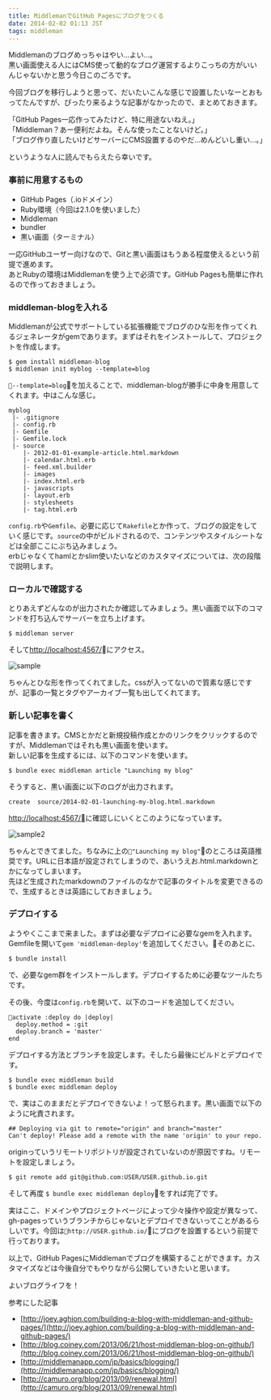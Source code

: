 ```yaml
---
title: MiddlemanでGitHub Pagesにブログをつくる
date: 2014-02-02 01:13 JST
tags: middleman
---
```


Middlemanのブログめっちゃはやい…よい…。  
黒い画面使える人にはCMS使って動的なブログ運営するよりこっちの方がいいんじゃないかと思う今日このごろです。

今回ブログを移行しようと思って、だいたいこんな感じで設置したいなーとおもってたんですが、ぴったり来るような記事がなかったので、まとめておきます。

「GitHub Pages一応作ってみたけど、特に用途ないねえ。」  
「Middleman？あー便利だよね。そんな使ったことないけど。」  
「ブログ作り直したいけどサーバーにCMS設置するのやだ…めんどいし重い…。」

というような人に読んでもらえたら幸いです。

### 事前に用意するもの


* GitHub Pages（.ioドメイン）
* Ruby環境（今回は2.1.0を使いました）
* Middleman
* bundler
* 黒い画面（ターミナル）

一応GitHubユーザー向けなので、Gitと黒い画面はもうある程度使えるという前提で進めます。  
あとRubyの環境はMiddlemanを使う上で必須です。GitHub Pagesも簡単に作れるので作っておきましょう。

### middleman-blogを入れる

Middlemanが公式でサポートしている拡張機能でブログのひな形を作ってくれるジェネレータがgemであります。まずはそれをインストールして、プロジェクトを作成します。
    
    $ gem install middleman-blog
    $ middleman init myblog --template=blog

`--template=blog`を加えることで、middleman-blogが勝手に中身を用意してくれます。中はこんな感じ。

    myblog
     |- .gitignore
     |- config.rb
     |- Gemfile
     |- Gemfile.lock
     |- source
        |- 2012-01-01-example-article.html.markdown
        |- calendar.html.erb
        |- feed.xml.builder
        |- images
        |- index.html.erb
        |- javascripts
        |- layout.erb
        |- stylesheets
        |- tag.html.erb

`config.rb`や`Gemfile`、必要に応じて`Rakefile`とか作って、ブログの設定をしていく感じです。`source`の中がビルドされるので、コンテンツやスタイルシートなどは全部ここにぶち込みましょう。  
erbじゃなくてhamlとかslim使いたいなどのカスタマイズについては、次の段階で説明します。

### ローカルで確認する

とりあえずどんなのが出力されたか確認してみましょう。黒い画面で以下のコマンドを打ち込んでサーバーを立ち上げます。

    $ middleman server

そして[http://localhost:4567/](http://localhost:4567/)にアクセス。

![sample](http://gyazo.com/d512af5c41c4226f552bc96226a7ba87.png)

ちゃんとひな形を作ってくれてました。cssが入ってないので質素な感じですが、記事の一覧とタグやアーカイブ一覧も出してくれてます。

### 新しい記事を書く

記事を書きます。CMSとかだと新規投稿作成とかのリンクをクリックするのですが、Middlemanではそれも黒い画面を使います。  
新しい記事を生成するには、以下のコマンドを使います。

    $ bundle exec middleman article "Launching my blog"

そうすると、黒い画面に以下のログが出力されます。

    create  source/2014-02-01-launching-my-blog.html.markdown
    
[http://localhost:4567/](http://localhost:4567/)に確認しにいくとこのようになっています。

![sample2](http://gyazo.com/2790a69b5a771a284cf29bb668eb07e3.png)

ちゃんとできてました。ちなみに上の`"Launching my blog"`のところは英語推奨です。URLに日本語が設定されてしまうので、あいうえお.html.markdownとかになってしまいます。  
先ほど生成されたmarkdownのファイルのなかで記事のタイトルを変更できるので、生成するときは英語にしておきましょう。

### デプロイする

ようやくここまで来ました。まずは必要なデプロイに必要なgemを入れます。Gemfileを開いて`gem 'middleman-deploy'`を追加してください。そのあとに、

    $ bundle install 

で、必要なgem群をインストールします。デプロイするために必要なツールたちです。

その後、今度は`config.rb`を開いて、以下のコードを追加してください。

    activate :deploy do |deploy|
      deploy.method = :git
      deploy.branch = 'master'
    end

デプロイする方法とブランチを設定します。そしたら最後にビルドとデプロイです。

    $ bundle exec middleman build
    $ bundle exec middleman deploy
    
で、実はこのままだとデプロイできないよ！って怒られます。黒い画面で以下のように叱責されます。

    ## Deploying via git to remote="origin" and branch="master"
    Can't deploy! Please add a remote with the name 'origin' to your repo.
    
originっていうリモートリポジトリが設定されていないのが原因ですね。リモートを設定しましょう。

    $ git remote add git@github.com:USER/USER.github.io.git

そして再度 `$ bundle exec middleman deploy`をすれば完了です。

実はここ、ドメインやプロジェクトページによって少々操作や設定が異なって、gh-pagesっていうブランチからじゃないとデプロイできないってことがあるらしいです。今回は`http://USER.github.io/`にブログを設置するという前提で行っております。

以上で、GitHub PagesにMiddlemanでブログを構築することができます。カスタマイズなどは今後自分でもやりながら公開していきたいと思います。

よいブログライフを！


参考にした記事

* [http://joey.aghion.com/building-a-blog-with-middleman-and-github-pages/](http://joey.aghion.com/building-a-blog-with-middleman-and-github-pages/)
* [http://blog.coiney.com/2013/06/21/host-middleman-blog-on-github/](http://blog.coiney.com/2013/06/21/host-middleman-blog-on-github/)
* [http://middlemanapp.com/jp/basics/blogging/](http://middlemanapp.com/jp/basics/blogging/)
* [http://camuro.org/blog/2013/09/renewal.html](http://camuro.org/blog/2013/09/renewal.html)